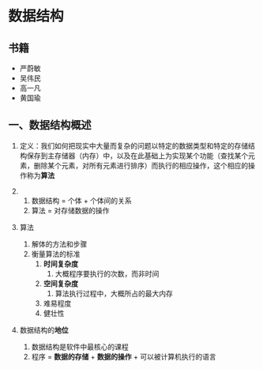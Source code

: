 # 数据结构

## 书籍

- 严蔚敏
- 吴伟民
- 高一凡
- 黄国瑜



## 一、数据结构概述

1. 定义：我们如何把现实中大量而复杂的问题以特定的数据类型和特定的存储结构保存到主存储器（内存）中，以及在此基础上为实现某个功能（查找某个元素，删除某个元素，对所有元素进行排序）而执行的相应操作，这个相应的操作称为**算法**

2. 
   1. 数据结构 = 个体 + 个体间的关系
   2. 算法 = 对存储数据的操作
3. 算法
   1. 解体的方法和步骤
   2. 衡量算法的标准
      1. **时间复杂度**
         1. 大概程序要执行的次数，而非时间
      2. **空间复杂度**
         1. 算法执行过程中，大概所占的最大内存
      3. 难易程度
      4. 健壮性
4. 数据结构的**地位**
   1. 数据结构是软件中最核心的课程
   2. 程序 = **数据的存储** + **数据的操作** + 可以被计算机执行的语言